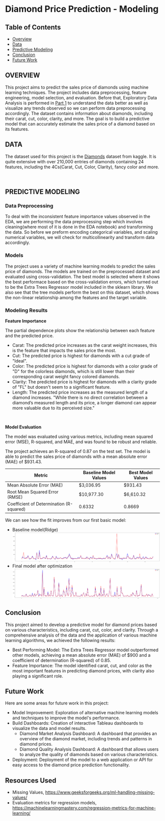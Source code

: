 # **Diamond Price Prediction - Modeling** 

## Table of Contents
- [Overview](#overview)
- [Data](#data)
- [Predictive Modeling](#predictive-modeling)
- [Conclusion](#conclusion)
- [Future Work](#future-work)

## **OVERVIEW**
This project aims to predict the sales price of diamonds using machine learning techniques. The project includes data preprocessing, feature engineering, model selection, and evaluation. 
Before that, Exploratory Data Analysis is performed in [Part 1](https://github.com/Sree790/diamond-price-prediction-EDA/tree/main) to understand the data better as well as visualize any trends observed so we can perform data preprocessing accordingly.
The dataset contains information about diamonds, including their carat, cut, color, clarity, and more. The goal is to build a predictive model that can accurately estimate the sales price of a diamond based on its features.

## DATA
The dataset used for this project is the [Diamonds](https://www.kaggle.com/datasets/hrokrin/the-largest-diamond-dataset-currely-on-kaggle) dataset from kaggle. It is quite extensive with over 210,000 entries of diamonds containing 24 features, including the 4Cs(Carat, Cut, Color, Clarity), fancy color and more.


<br>

## PREDICTIVE MODELING

### Data Preprocessing
To deal with the inconsistent feature importance values observed in the EDA, we are performing the data preprocessing step which involves cleaning(where most of it is done in the EDA notebook) and transforming the data. So before we preform encoding categorical variables, and scaling numerical variables, we will check for multicollinearity and transform data accordingly. 


### Models
The project uses a variety of machine learning models to predict the sales price of diamonds. The models are trained on the preprocessed dataset and evaluated using cross-validation. The best model is selected where it shows the best performace based on the cross-validation errors, which turned out to be the Extra Trees Regressor model included in the sklearn library. We also see that the tree models perform the best on this dataset, which shows the non-linear relationship among the features and the target variable.

### Modeling Results

<!-- **Partial Dependence Plots** -->
**Feature Importance**

The partial dependence plots show the relationship between each feature and the predicted price.
- Carat: The predicted price increases as the carat weight increases, this is the feature that impacts the sales price the most.
- Cut: The predicted price is highest for diamonds with a cut grade of "Ideal".
- Color: The predicted price is highest for diamonds with a color grade of "D" for the colorless diamonds, which is still lower than their corresponding carat weight fancy colored diamonds. 
- Clarity: The predicted price is highest for diamonds with a clarity grade of "FL" but doesn't seem to a significant feature.
- Length: The predicted price increases as the measured length of a diamond increases. "While there is no direct correlation between a diamond’s measured length and its price, a longer diamond can appear more valuable due to its perceived size."

<br>

**Model Evaluation**

The model was evaluated using various metrics, including mean squared error (MSE), R-squared, and MAE, and was found to be robust and reliable.

The project achieves an R-squared of 0.87 on the test set. The model is able to predict the sales price of diamonds with a mean absolute error (MAE) of $931.43.

| Metric | Baseline Model Values | Best Model Values |
| --- | --- | --- |
| Mean Absolute Error (MAE) | $3,036.95 | $931.43 | 
| Root Mean Squared Error (RMSE) | $10,977.30 | $6,610.32 | 
| Coefficient of Determination (R-squared) | 0.6332 | 0.8669 |

We can see how the fit improves from our first basic model:
- Baseline model(Ridge)
![fit of the base model](images/image-9.png)
- Final model after optimization
![fit of the final model](images/image-10.png)

## Conclusion
This project aimed to develop a predictive model for diamond prices based on various characteristics, including carat, cut, color, and clarity. 
Through a comprehensive analysis of the data and the application of various machine learning algorithms, we achieved the following results:

- Best Performing Model: The Extra Trees Regressor model outperformed other models, achieving a mean absolute error (MAE) of $900 and a coefficient of determination (R-squared) of 0.85.
- Feature Importance: The model identified carat, cut, and color as the most important features in predicting diamond prices, with clarity also playing a significant role.


## Future Work
Here are some areas for future work in this project:
- Model Improvement: Exploration of alternative machine learning models and techniques to improve the model's performance.
- Build Dashboards: Creation of interactive Tableau dashboards to visualize the data and model results.
    - Diamond Market Analysis Dashboard: A dashboard that provides an overview of the diamond market, including trends and patterns in diamond prices.
    - Diamond Quality Analysis Dashboard: A dashboard that allows users to analyze the quality of diamonds based on various characteristics.
- Deployment: Deployment of the model to a web application or API for easy access to the diamond price prediction functionality.


## Resources Used
- Missing Values, https://www.geeksforgeeks.org/ml-handling-missing-values/
- Evaluation metrics for regression models, https://machinelearningmastery.com/regression-metrics-for-machine-learning/

